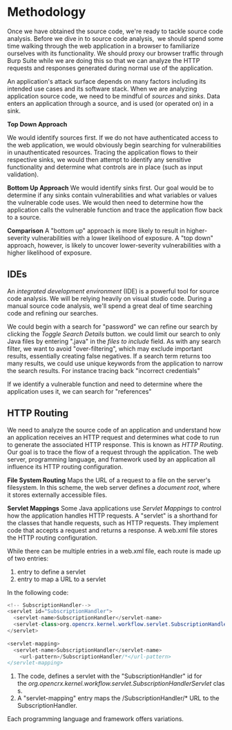 # Methodology
Once we have obtained the source code, we're ready to tackle source code analysis.
Before we dive in to source code analysis,  we should spend some time walking through the web application in a browser to familiarize ourselves with its functionality.
We should proxy our browser traffic through Burp Suite while we are doing this so that we can analyze the HTTP requests and responses generated during normal use of the application.

An application's attack surface depends on many factors including its intended use cases and its software stack.
When we are analyzing application source code, we need to be mindful of _sources_ and _sinks_.
Data enters an application through a source, and is used (or operated on) in a sink.

**Top Down Approach**

We would identify sources first.
If we do not have authenticated access to the web application, we would obviously begin searching for vulnerabilities in unauthenticated resources.
Tracing the application flows to their respective sinks, we would then attempt to identify any sensitive functionality and determine what controls are in place (such as input validation).

**Bottom Up Approach**
We would identify sinks first.
Our goal would be to determine if any sinks contain vulnerabilities and what variables or values the vulnerable code uses.
We would then need to determine how the application calls the vulnerable function and trace the application flow back to a source.

**Comparison**
A "bottom up" approach is more likely to result in higher-severity vulnerabilities with a lower likelihood of exposure. A "top down" approach, however, is likely to uncover lower-severity vulnerabilities with a higher likelihood of exposure.

## IDEs
An _integrated development environment_ (IDE) is a powerful tool for source code analysis.
We will be relying heavily on visual studio code.
During a manual source code analysis, we'll spend a great deal of time searching code and refining our searches.

We could begin with a search for "password"
we can refine our search by clicking the _Toggle Search Details_ button.
we could limit our search to only Java files by entering ".java" in the _files to include_ field.
As with any search filter, we want to avoid "over-filtering", which may exclude important results, essentially creating false negatives.
If a search term returns too many results, we could use unique keywords from the application to narrow the search results.
For instance tracing back "incorrect credentials"

If we identify a vulnerable function and need to determine where the application uses it, we can search for "references"

## HTTP Routing
We need to analyze the source code of an application and understand how an application receives an HTTP request and determines what code to run to generate the associated HTTP response.
This is known as _HTTP Routing_.
Our goal is to trace the flow of a request through the application.
The web server, programming language, and framework used by an application all influence its HTTP routing configuration.

**File System Routing**
Maps the URL of a request to a file on the server's filesystem.
In this scheme, the web server defines a _document root_, where it stores externally accessible files.

**Servlet Mappings**
Some Java applications use _Servlet Mappings_ to control how the application handles HTTP requests.
A "servlet" is a shorthand for the classes that handle requests, such as HTTP requests.
They implement code that accepts a request and returns a response.
A web.xml file stores the HTTP routing configuration.

While there can be multiple entries in a web.xml file, each route is made up of two entries:
1. entry to define a servlet
2. entry to map a URL to a servlet

In the following code:
```java
<!-- SubscriptionHandler-->
<servlet id="SubscriptionHandler">
  <servlet-name>SubscriptionHandler</servlet-name>
  <servlet-class>org.opencrx.kernel.workflow.servlet.SubscriptionHandlerServlet</servlet-class>
</servlet>
	
<servlet-mapping>
  <servlet-name>SubscriptionHandler</servlet-name>
	<url-pattern>/SubscriptionHandler/*</url-pattern>
</servlet-mapping>
```

1. The code, defines a servlet with the "SubscriptionHandler" id for the _org.opencrx.kernel.workflow.servlet.SubscriptionHandlerServlet_ class. 
2. A "servlet-mapping" entry maps the /SubscriptionHandler/* URL to the SubscriptionHandler.

Each programming language and framework offers variations.


